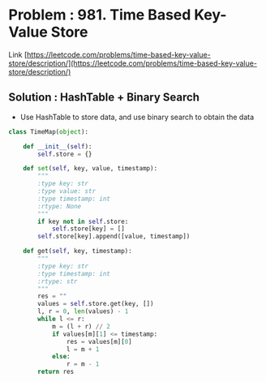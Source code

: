 # Problem : 981. Time Based Key-Value Store
Link [https://leetcode.com/problems/time-based-key-value-store/description/](https://leetcode.com/problems/time-based-key-value-store/description/)

## Solution : HashTable + Binary Search
- Use HashTable to store data, and use binary search to obtain the data
```python
class TimeMap(object):

    def __init__(self):
        self.store = {}

    def set(self, key, value, timestamp):
        """
        :type key: str
        :type value: str
        :type timestamp: int
        :rtype: None
        """
        if key not in self.store:
            self.store[key] = []
        self.store[key].append([value, timestamp])

    def get(self, key, timestamp):
        """
        :type key: str
        :type timestamp: int
        :rtype: str
        """
        res = ""
        values = self.store.get(key, [])
        l, r = 0, len(values) - 1
        while l <= r:
            m = (l + r) // 2
            if values[m][1] <= timestamp:
                res = values[m][0]
                l = m + 1
            else:
                r = m - 1
        return res
```
